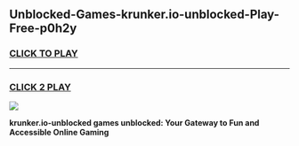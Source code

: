 
## Unblocked-Games-krunker.io-unblocked-Play-Free-p0h2y
<h3>
<a href="https://premium76.site?title=krunker.io-unblocked&ref=23A">CLICK TO PLAY</a></h3>
<hr>

<h3>
<a href="https://premium76.site?title=krunker.io-unblocked&ref=23A">CLICK 2 PLAY</a>
  
</h3>

<a href="https://premium76.site?title=krunker.io-unblocked&ref=23A"><img src="https://clearcache.store/games.png"></a>


**krunker.io-unblocked games unblocked: Your Gateway to Fun and Accessible Online Gaming**

